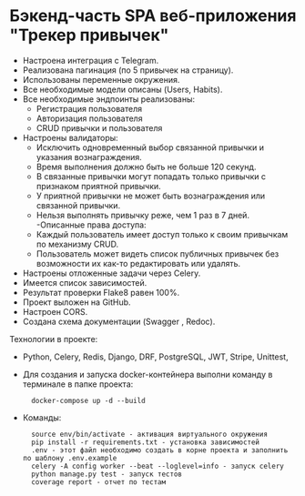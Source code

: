 # Бэкенд-часть SPA веб-приложения "Трекер привычек" # 

- Настроена интеграция с Telegram.
- Реализована пагинация (по 5 привычек на страницу).
- Использованы переменные окружения.
- Все необходимые модели описаны (Users, Habits).
- Все необходимые эндпоинты реализованы:
    - Регистрация пользователя
    - Авторизация пользователя
    - CRUD привычки и пользователя
- Настроены валидаторы:
    - Исключить одновременный выбор связанной привычки и указания вознаграждения.
    - Время выполнения должно быть не больше 120 секунд.
    - В связанные привычки могут попадать только привычки с признаком приятной привычки.
    - У приятной привычки не может быть вознаграждения или связанной привычки. 
    - Нельзя выполнять привычку реже, чем 1 раз в 7 дней.
-Описанные права доступа:
    - Каждый пользователь имеет доступ только к своим привычкам по механизму CRUD.
    - Пользователь может видеть список публичных привычек без возможности их как-то редактировать или удалять.
- Настроены отложенные задачи через Celery.
- Имеется список зависимостей.
- Результат проверки Flake8 равен 100%.
- Проект выложен на GitHub.
- Настроен CORS.
- Создана схема документации (Swagger , Redoc).

Технологии в проекте:

- Python, Celery, Redis, Django, DRF, PostgreSQL, JWT, Stripe, Unittest,

- Для создания и запуска docker-контейнера выполни команду в терминале в папке проекта:

        docker-compose up -d --build

- Команды:

        source env/bin/activate - активация виртуального окружения
        pip install -r requirements.txt - установка зависимостей
        .env - этот файл необходимо создать в корне проекта и заполнить по шаблону .env.example
        celery -A config worker --beat --loglevel=info - запуск celery
        python manage.py test - запуск тестов 
        coverage report - отчет по тестам

